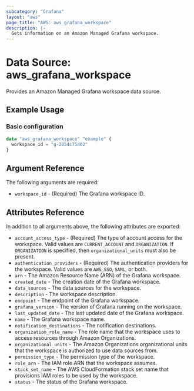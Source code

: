 ```yaml
---
subcategory: "Grafana"
layout: "aws"
page_title: "AWS: aws_grafana_workspace"
description: |-
  Gets information on an Amazon Managed Grafana workspace.
---
```


# Data Source: aws_grafana_workspace

Provides an Amazon Managed Grafana workspace data source.

## Example Usage

### Basic configuration

```terraform
data "aws_grafana_workspace" "example" {
  workspace_id = "g-2054c75a02"
}
```

## Argument Reference

The following arguments are required:

* `workspace_id` - (Required) The Grafana workspace ID.

## Attributes Reference

In addition to all arguments above, the following attributes are exported:
* `account_access_type` - (Required) The type of account access for the workspace. Valid values are `CURRENT_ACCOUNT` and `ORGANIZATION`. If `ORGANIZATION` is specified, then `organizational_units` must also be present.
* `authentication_providers` - (Required) The authentication providers for the workspace. Valid values are `AWS_SSO`, `SAML`, or both.
* `arn` - The Amazon Resource Name (ARN) of the Grafana workspace.
* `created_date` - The creation date of the Grafana workspace.
* `data_sources` - The data sources for the workspace.
* `description` - The workspace description.
* `endpoint` - The endpoint of the Grafana workspace.
* `grafana_version` - The version of Grafana running on the workspace.
* `last_updated_date` - The last updated date of the Grafana workspace.
* `name` - The Grafana workspace name.
* `notification_destinations` - The notification destinations.
* `organization_role_name` - The role name that the workspace uses to access resources through Amazon Organizations.
* `organizational_units` - The Amazon Organizations organizational units that the workspace is authorized to use data sources from.
* `permission_type` - The permission type of the workspace.
* `role_arn` - The IAM role ARN that the workspace assumes.
* `stack_set_name` - The AWS CloudFormation stack set name that provisions IAM roles to be used by the workspace.
* `status` - The status of the Grafana workspace.